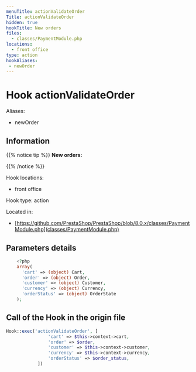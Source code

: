 ```yaml
---
menuTitle: actionValidateOrder
Title: actionValidateOrder
hidden: true
hookTitle: New orders
files:
  - classes/PaymentModule.php
locations:
  - front office
type: action
hookAliases:
 - newOrder
---
```


# Hook actionValidateOrder

Aliases: 
 - newOrder



## Information

{{% notice tip %}}
**New orders:** 


{{% /notice %}}

Hook locations: 
  - front office

Hook type: action

Located in: 
  - [https://github.com/PrestaShop/PrestaShop/blob/8.0.x/classes/PaymentModule.php](classes/PaymentModule.php)

## Parameters details

```php
    <?php
    array(
      'cart' => (object) Cart,
      'order' => (object) Order,
      'customer' => (object) Customer,
      'currency' => (object) Currency,
      'orderStatus' => (object) OrderState
    );
```

## Call of the Hook in the origin file

```php
Hook::exec('actionValidateOrder', [
                'cart' => $this->context->cart,
                'order' => $order,
                'customer' => $this->context->customer,
                'currency' => $this->context->currency,
                'orderStatus' => $order_status,
            ])
```